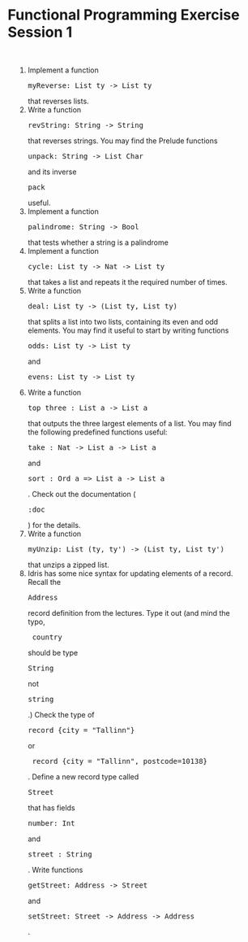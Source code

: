 # Functional Programming Exercise Session 1

<ol style="padding:30;margin:10">
<li> Implement a function <pre>myReverse: List ty -&gt; List ty</pre> that reverses lists.
</li>
<li> Write a function <pre>revString: String -&gt; String</pre> that reverses strings.
You may find the Prelude functions <pre>unpack: String -&gt; List Char</pre> and its inverse <pre>pack</pre> useful.
</li>
<li> Implement a function <pre>palindrome: String -&gt; Bool</pre> that tests whether a string is a palindrome
</li>
<li>
Implement a function <pre>cycle: List ty -&gt; Nat -&gt; List ty</pre> that takes a list and repeats it the required number of times.
</li>
<li>
Write a function
<pre>deal: List ty -&gt; (List ty, List ty)</pre>
that splits a list into two lists, containing its even and odd elements.
You may find it useful to start by writing functions <pre>odds: List ty -&gt; List ty</pre> and <pre>evens: List ty -&gt; List ty</pre>
</li>
<li>
Write a function <pre>top_three : List a -&gt; List a</pre>
that outputs the three largest elements of a list. You may find the following predefined functions useful: <pre>take : Nat -&gt; List a -&gt; List a</pre>
and <pre>sort : Ord a =&gt; List a -&gt; List a</pre>. Check out the documentation (<pre>:doc</pre>) for the details.
</li>
<li>
Write a function
<pre>myUnzip: List (ty, ty&#39;) -&gt; (List ty, List ty&#39;)</pre>
that unzips a zipped list.
</li>
<li>
Idris has some nice syntax for updating elements of a record. Recall the <pre>Address</pre> record definition from the lectures. Type it out (and mind the typo, <pre> country </pre> should be type <pre>String</pre> not <pre>string</pre>.) Check the type of <pre>record {city = &quot;Tallinn&quot;}</pre> or <pre> record {city = &quot;Tallinn&quot;, postcode=10138}</pre>. Define a new record type called <pre>Street</pre> that has fields <pre>number: Int</pre> and <pre>street : String</pre>.
Write functions <pre>getStreet: Address -&gt; Street</pre>
and <pre>setStreet: Street -&gt; Address -&gt; Address</pre>.
</li>
</ol>
